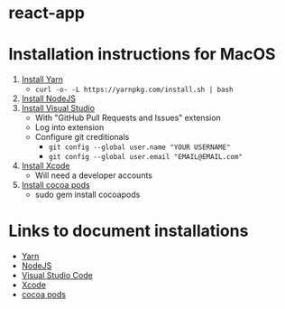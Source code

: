 # react-app

# Installation instructions for MacOS
1. [Install Yarn](https://classic.yarnpkg.com/en/docs/install/)
   * ```curl -o- -L https://yarnpkg.com/install.sh | bash```
2. [Install NodeJS](https://nodejs.org/en/download/)
3. [Install Visual Studio](https://code.visualstudio.com/)
   * With "GitHub Pull Requests and Issues" extension
   * Log into extension
   * Configure git creditionals
     * ```git config --global user.name "YOUR USERNAME"```
     * ```git config --global user.email "EMAIL@EMAIL.com"```
3. [Install Xcode](https://developer.apple.com/xcode/)
   * Will need a developer accounts
4. [Install cocoa pods](https://cocoapods.org)
   * sudo gem install cocoapods

# Links to document installations
* [Yarn](https://classic.yarnpkg.com/en/docs/install/)
* [NodeJS](https://nodejs.org/en/download/)
* [Visual Studio Code](https://code.visualstudio.com/)
* [Xcode](https://developer.apple.com/xcode/)
* [cocoa pods](https://cocoapods.org)

